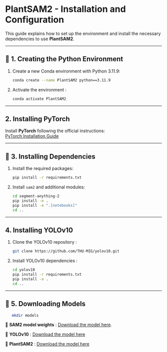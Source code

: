 # **PlantSAM2 - Installation and Configuration**  

This guide explains how to set up the environment and install the necessary dependencies to use **PlantSAM2**.

---

## 🔹 **1. Creating the Python Environment**  

1. Create a new Conda environment with Python 3.11.9:  
   ```bash
   conda create --name PlantSAM2 python==3.11.9
   ```
2. Activate the environment :  
   ```bash
   conda activate PlantSAM2
   ```

---

## **2. Installing PyTorch**  
Install **PyTorch** following the official instructions:  
[PyTorch Installation Guide](https://pytorch.org/get-started/locally/)  

---

## 🔹 **3. Installing Dependencies**  

1. Install the required packages:  
   ```bash
   pip install -r requirements.txt
   ```
2. Install `sam2` and additional modules:  
   ```bash
   cd segment-anything-2
   pip install -e .
   pip install -e ".[notebooks]"
   cd ..
   ```

---

## **4. Installing YOLOv10**  

1. Clone the YOLOv10 repository :  
   ```bash
   git clone https://github.com/THU-MIG/yolov10.git
   ```
2. Install YOLOv10 dependencies :  
   ```bash
   cd yolov10
   pip install -r requirements.txt
   pip install -e .
   cd ..
   ```

---

## 🔹 **5. Downloading Models**  

```bash
   mkdir models
   ```
📌 **SAM2 model weights** : [Download the model here]([https://drive.google.com/file/d/1WN0pzBcQLIEF3TIMNj9JC7THtsnvds2i/view?usp=sharing](https://drive.google.com/file/d/1WN0pzBcQLIEF3TIMNj9JC7THtsnvds2i/view?usp=sharing)).

📌 **YOLOv10** : [Download the model here]([https://drive.google.com/file/d/1o-UcVMxktZQuz5DafjSR4T72gimdtujW/view?usp=drive_link](https://drive.google.com/file/d/1o-UcVMxktZQuz5DafjSR4T72gimdtujW/view?usp=sharing))  

📌 **PlantSAM2** : [Download the model here]([https://drive.google.com/file/d/1b57wlX9tCHRp4h92or41aRnBLA38rEfg/view?usp=drive_link](https://drive.google.com/file/d/1b57wlX9tCHRp4h92or41aRnBLA38rEfg/view?usp=sharing))  
